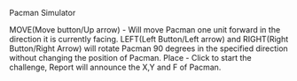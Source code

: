 Pacman Simulator

MOVE(Move button/Up arrow) - Will move Pacman one unit forward in the direction it is currently facing. 
LEFT(Left Button/Left arrow) and RIGHT(Right Button/Right Arrow) will rotate Pacman 90 degrees in the specified direction without changing the position of Pacman.
Place - Click to start the challenge, Report will announce the X,Y and F of Pacman.
